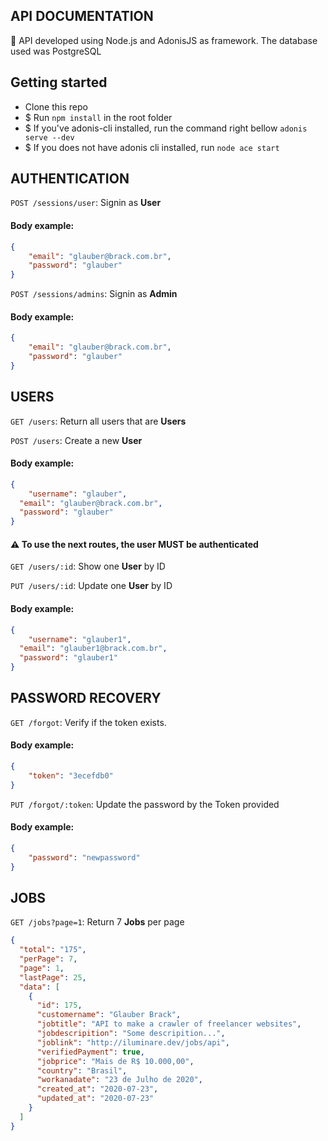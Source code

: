## API DOCUMENTATION

:rocket: API developed using Node.js and AdonisJS as framework. The database used was PostgreSQL

## Getting started

- Clone this repo
- \$ Run `npm install` in the root folder
- \$ If you've adonis-cli installed, run the command right bellow `adonis serve --dev`
- \$ If you does not have adonis cli installed, run `node ace start`


## AUTHENTICATION

`POST /sessions/user`: Signin as **User**

#### Body example:

```json
{
	"email": "glauber@brack.com.br",
	"password": "glauber"
}
```

`POST /sessions/admins`: Signin as **Admin**

#### Body example:

```json
{
	"email": "glauber@brack.com.br",
	"password": "glauber"
}
```

## USERS

`GET /users`: Return all users that are **Users**

`POST /users`: Create a new **User**

#### Body example:

```json
{
	"username": "glauber",
  "email": "glauber@brack.com.br",
  "password": "glauber"
}
```
#### :warning: To use the next routes, the user MUST be authenticated

`GET /users/:id`: Show one **User** by ID

`PUT /users/:id`: Update one **User** by ID

#### Body example:

```json
{
	"username": "glauber1",
  "email": "glauber1@brack.com.br",
  "password": "glauber1"
}
```

## PASSWORD RECOVERY

`GET /forgot`: Verify if the token exists.

#### Body example:

```json
{
	"token": "3ecefdb0"
}
```

`PUT /forgot/:token`: Update the password by the Token provided

#### Body example:

```json
{
	"password": "newpassword"
}
```

## JOBS

`GET /jobs?page=1`: Return 7 **Jobs** per page

```json
{
  "total": "175",
  "perPage": 7,
  "page": 1,
  "lastPage": 25,
  "data": [
    {
      "id": 175,
      "customername": "Glauber Brack",
      "jobtitle": "API to make a crawler of freelancer websites",
      "jobdescripition": "Some descripition...",
      "joblink": "http://iluminare.dev/jobs/api",
      "verifiedPayment": true,
      "jobprice": "Mais de R$ 10.000,00",
      "country": "Brasil",
      "workanadate": "23 de Julho de 2020",
      "created_at": "2020-07-23",
      "updated_at": "2020-07-23"
    }
  ]
}

```
